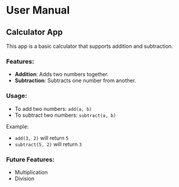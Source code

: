 # User Manual

## Calculator App

This app is a basic calculator that supports addition and subtraction.

### Features:
- **Addition**: Adds two numbers together.
- **Subtraction**: Subtracts one number from another.

### Usage:
- To add two numbers: `add(a, b)`
- To subtract two numbers: `subtract(a, b)`

Example:
- `add(3, 2)` will return `5`
- `subtract(5, 2)` will return `3`

### Future Features:
- Multiplication
- Division
